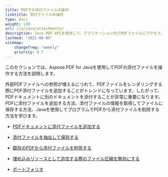 ```yaml
---
title: PDFでの添付ファイルの操作
linktitle: 添付ファイルの操作
type: docs
weight: 130
url: /ja/java/attachments/
description: Java PDF APIを使用して、アプリケーション内でPDFファイルにアクセス、追加、削除する方法を学びます。Javaコードサンプル付きの完全ガイド。
lastmod: "2021-06-05"
sitemap:
    changefreq: "weekly"
    priority: 0.7
---
```


このセクションでは、Aspose.PDF for Javaを使用してPDFの添付ファイルを操作する方法を説明します。

外部PDFファイルへの参照が増えるにつれて、PDFファイルをレンダリングする際にPDF添付ファイルを追加することがトレンドになっています。したがって、PDFドキュメントに別のドキュメントを添付することが非常に重要になります。PDFに添付ファイルを追加する方法、添付ファイルの情報を取得してファイルに保存する方法、Javaを使用してプログラムでPDFから添付ファイルを削除する方法を学びます。

- [PDFドキュメントに添付ファイルを追加する](/pdf/ja/java/add-attachment-to-pdf-document/)
- [添付ファイルを抽出して保存する](/pdf/ja/java/extract-and-save-an-attachment/)

- [既存のPDFから添付ファイルを削除する](/pdf/ja/java/removing-attachment-from-an-existing-pdf/)
- [埋め込みリソースとして追加する際のファイル圧縮を無効にする](/pdf/ja/java/disable-files-compression-when-adding-as-embedded-resources/)
- [ポートフォリオ](/pdf/ja/java/portfolio/)